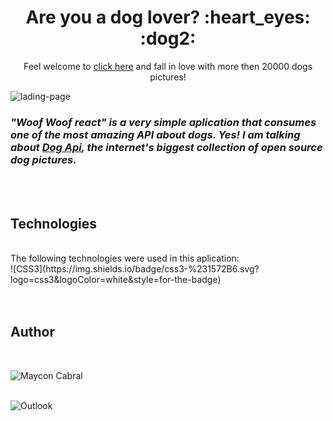 <h1 align="center"> Are you a dog lover? :heart_eyes: :dog2:</h1> 

<p align="center">Feel welcome to <a href="https://mayconcabral.github.io/woof-woof-react/">click here</a> and fall in love with more then 20000 dogs pictures! </p>

![lading-page](https://github.com/MayconCabral/woof-woof-react/blob/main/src/images/woofReact.gif)

<h3><em>"Woof Woof react" is a very simple aplication that consumes one of the most amazing API about dogs. Yes! I am talking about <a href="https://dog.ceo/dog-api/">Dog Api</a>, the internet's biggest collection of open source dog pictures.</em></h3>

<br />
<br />

## Technologies
<br />
The following technologies were used in this aplication:<br />
![CSS3](https://img.shields.io/badge/css3-%231572B6.svg?logo=css3&logoColor=white&style=for-the-badge)<br /> 

<br />
<br />

## Author
<br />

![Maycon Cabral](https://github.com/MayconCabral)

<br/>
<img alt="Outlook" src="https://img.shields.io/badge/Microsoft_Outlook-0078D4?style=for-the-badge&logo=microsoft-outlook&logoColor=white"/>

